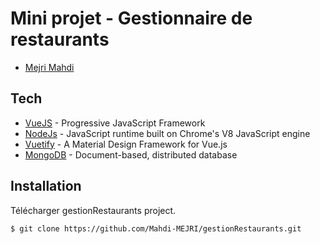 # Mini projet - Gestionnaire de restaurants 

* [Mejri Mahdi](https://github.com/Mahdi-MEJRI/)


## Tech

* [VueJS](https://vuejs.org/) - Progressive JavaScript Framework
* [NodeJs](https://nodejs.org/) - JavaScript runtime built on Chrome's V8 JavaScript engine 
* [Vuetify](https://www.vuetifyjs.com/) - A Material Design Framework for Vue.js
* [MongoDB](https://www.mongodb.com/) - Document-based, distributed database 


## Installation


Télécharger gestionRestaurants project.

```sh
$ git clone https://github.com/Mahdi-MEJRI/gestionRestaurants.git
```


